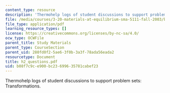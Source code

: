 ```yaml
---
content_type: resource
description: 'Thermohelp logs of student discussions to support problem sets: Transformations.'
file: /media/courses/3-20-materials-at-equilibrium-sma-5111-fall-2003/b08f7c9ce900bc23699635781cabef23_h2_questions.pdf
file_type: application/pdf
learning_resource_types: []
license: https://creativecommons.org/licenses/by-nc-sa/4.0/
ocw_type: OCWFile
parent_title: Study Materials
parent_type: CourseSection
parent_uid: 280fd0f2-5ae6-3f0b-3a3f-78ada56eada2
resourcetype: Document
title: h2_questions.pdf
uid: b08f7c9c-e900-bc23-6996-35781cabef23
---
```

Thermohelp logs of student discussions to support problem sets: Transformations.